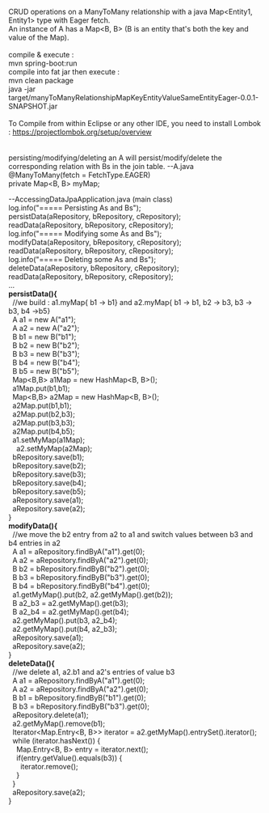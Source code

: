 CRUD operations on a ManyToMany relationship with a java Map<Entity1, Entity1> type with Eager fetch.<br/>
An instance of A has a Map<B, B> (B is an entity that's both the key and value of the Map).<br/>
<br/>
compile & execute :<br/>
mvn spring-boot:run<br/>
compile into fat jar then execute :<br/>
mvn clean package<br/>
java -jar target/manyToManyRelationshipMapKeyEntityValueSameEntityEager-0.0.1-SNAPSHOT.jar<br/>
<br/>
To Compile from within Eclipse or any other IDE, you need to install Lombok : https://projectlombok.org/setup/overview<br/>
<br/>
<br/>
persisting/modifying/deleting an A will persist/modify/delete the corresponding relation with Bs in the join table.
--A.java<br/>
@ManyToMany(fetch = FetchType.EAGER)<br/>
private Map&lt;B, B&gt; myMap;<br/>

--AccessingDataJpaApplication.java (main class)<br/>
log.info("===== Persisting As and Bs");<br/>
persistData(aRepository, bRepository, cRepository);<br/>
readData(aRepository, bRepository, cRepository);<br/>
log.info("===== Modifying some As and Bs");<br/>
modifyData(aRepository, bRepository, cRepository);<br/>
readData(aRepository, bRepository, cRepository);<br/>
log.info("===== Deleting some As and Bs");<br/>
deleteData(aRepository, bRepository, cRepository);<br/>
readData(aRepository, bRepository, cRepository);<br/>
...<br/>
<b>persistData(){</b><br/>
&nbsp;&nbsp;//we build : a1.myMap{ b1 -> b1} and a2.myMap{ b1 -> b1, b2 -> b3, b3 -> b3, b4 ->b5}<br/>
&nbsp;&nbsp;A a1 = new A("a1");<br/>
&nbsp;&nbsp;A a2 = new A("a2");<br/>
&nbsp;&nbsp;B b1 = new B("b1");<br/>
&nbsp;&nbsp;B b2 = new B("b2");<br/>
&nbsp;&nbsp;B b3 = new B("b3");<br/>
&nbsp;&nbsp;B b4 = new B("b4");<br/>
&nbsp;&nbsp;B b5 = new B("b5");<br/>
&nbsp;&nbsp;Map<B,B> a1Map = new HashMap<B, B>();<br/>
&nbsp;&nbsp;a1Map.put(b1,b1);<br/>
&nbsp;&nbsp;Map<B,B> a2Map = new HashMap<B, B>();<br/>
&nbsp;&nbsp;a2Map.put(b1,b1);<br/>
&nbsp;&nbsp;a2Map.put(b2,b3);<br/>
&nbsp;&nbsp;a2Map.put(b3,b3);<br/>
&nbsp;&nbsp;a2Map.put(b4,b5);<br/>
&nbsp;&nbsp;a1.setMyMap(a1Map);<br/>
&nbsp;&nbsp;&nbsp;&nbsp;a2.setMyMap(a2Map);<br/>
&nbsp;&nbsp;bRepository.save(b1);<br/>
&nbsp;&nbsp;bRepository.save(b2);<br/>
&nbsp;&nbsp;bRepository.save(b3);<br/>
&nbsp;&nbsp;bRepository.save(b4);<br/>
&nbsp;&nbsp;bRepository.save(b5);<br/>
&nbsp;&nbsp;aRepository.save(a1);<br/>
&nbsp;&nbsp;aRepository.save(a2);<br/>
}<br/>
<b>modifyData(){</b><br/>
&nbsp;&nbsp;//we move the b2 entry from a2 to a1 and switch values between b3 and b4 entries in a2<br/>
&nbsp;&nbsp;A a1 = aRepository.findByA("a1").get(0);<br/>
&nbsp;&nbsp;A a2 = aRepository.findByA("a2").get(0);<br/>
&nbsp;&nbsp;B b2 = bRepository.findByB("b2").get(0);<br/>
&nbsp;&nbsp;B b3 = bRepository.findByB("b3").get(0);<br/>
&nbsp;&nbsp;B b4 = bRepository.findByB("b4").get(0);<br/>
&nbsp;&nbsp;a1.getMyMap().put(b2, a2.getMyMap().get(b2));<br/>
&nbsp;&nbsp;B a2_b3 = a2.getMyMap().get(b3);<br/>
&nbsp;&nbsp;B a2_b4 = a2.getMyMap().get(b4);<br/>
&nbsp;&nbsp;a2.getMyMap().put(b3, a2_b4);<br/>
&nbsp;&nbsp;a2.getMyMap().put(b4, a2_b3);<br/>
&nbsp;&nbsp;aRepository.save(a1);<br/>
&nbsp;&nbsp;aRepository.save(a2);<br/>
}<br/>
<b>deleteData(){</b><br/>
&nbsp;&nbsp;//we delete a1, a2.b1 and a2's entries of value b3<br/>
&nbsp;&nbsp;A a1 = aRepository.findByA("a1").get(0);<br/>
&nbsp;&nbsp;A a2 = aRepository.findByA("a2").get(0);<br/>
&nbsp;&nbsp;B b1 = bRepository.findByB("b1").get(0);<br/>
&nbsp;&nbsp;B b3 = bRepository.findByB("b3").get(0);<br/>
&nbsp;&nbsp;aRepository.delete(a1);<br/>
&nbsp;&nbsp;a2.getMyMap().remove(b1);<br/>
&nbsp;&nbsp;Iterator<Map.Entry<B, B>> iterator = a2.getMyMap().entrySet().iterator();<br/>
&nbsp;&nbsp;while (iterator.hasNext()) {<br/>
&nbsp;&nbsp;&nbsp;&nbsp;Map.Entry<B, B> entry = iterator.next();<br/>
&nbsp;&nbsp;&nbsp;&nbsp;if(entry.getValue().equals(b3)) {<br/>
&nbsp;&nbsp;&nbsp;&nbsp;&nbsp;&nbsp;iterator.remove();<br/>
&nbsp;&nbsp;&nbsp;&nbsp;}<br/>
&nbsp;&nbsp;}<br/>
&nbsp;&nbsp;aRepository.save(a2);<br/>
}<br/>